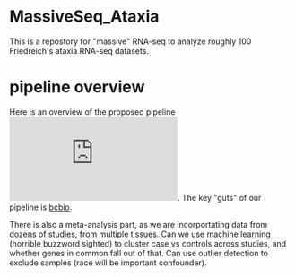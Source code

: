 # MassiveSeq_Ataxia

This is a repostory for "massive" RNA-seq to analyze roughly 100 Friedreich's ataxia RNA-seq datasets. 

# pipeline overview

Here is an overview of the proposed pipeline ![pipeline](https://github.com/NCBI-Hackathons/MassiveSeq/raw/master/MassiveSeq%20Flow%20Diagram%20v3.pdf). The key "guts" of our pipeline is [bcbio](https://bcbio-nextgen.readthedocs.io/en/latest/).

There is also a meta-analysis part, as we are incorportating data from dozens of studies, from multiple tissues. Can we use machine learning (horrible buzzword sighted) to cluster case vs controls across studies, and whether genes in common fall out of that. Can use outlier detection to exclude samples (race will be important confounder).
